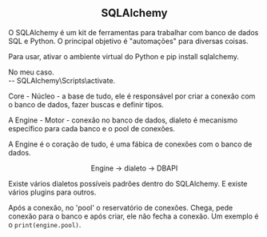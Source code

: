 ## <center> SQLAlchemy </center>

O SQLAlchemy é um kit de ferramentas para trabalhar com banco de dados SQL e Python. O principal objetivo é "automações" para diversas coisas. 

Para usar, ativar o ambiente virtual do Python e pip install sqlalchemy.

No meu caso. <br>
 -- SQLAlchemy\Scripts\activate.

Core - Núcleo - a base de tudo, ele é responsável por criar a conexão com o banco de dados, fazer buscas e definir tipos.

A Engine - Motor - conexão no banco de dados, dialeto é mecanismo específico para cada banco e o pool de conexões.

A Engine é o coração de tudo, é uma fábica de conexões com o banco de dados.

<center> Engine -> dialeto -> DBAPI </center>

Existe vários dialetos possíveis padrões dentro do SQLAlchemy. E existe vários plugins para outros. 

Após a conexão, no 'pool' o reservatório de conexões. Chega, pede conexão para o banco e após criar, ele não fecha a conexão. 
Um exemplo é o ```print(engine.pool)```. 



